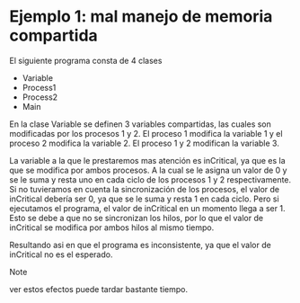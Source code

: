 # Ejemplo 1: mal manejo de memoria compartida

El siguiente programa consta de 4 clases

- Variable
- Process1
- Process2
- Main

En la clase Variable se definen 3 variables compartidas, las cuales son modificadas por los procesos 1 y 2. El proceso 1 modifica la variable 1 y el proceso 2 modifica la variable 2. El proceso 1 y 2 modifican la variable 3.

La variable a la que le prestaremos mas atención es inCritical, ya que es la que se modifica por ambos procesos. A la cual se le asigna un valor de 0 y se le suma y resta uno en cada ciclo de los procesos 1 y 2 respectivamente. Si no tuvieramos en cuenta la sincronización de los procesos, el valor de inCritical debería ser 0, ya que se le suma y resta 1 en cada ciclo. Pero si ejecutamos el programa, el valor de inCritical en un momento llega a ser 1. Esto se debe a que no se sincronizan los hilos, por lo que el valor de inCritical se modifica por ambos hilos al mismo tiempo.

Resultando asi en que el programa es inconsistente, ya que el valor de inCritical no es el esperado.

> [!NOTE]
> ver estos efectos puede tardar bastante tiempo.
